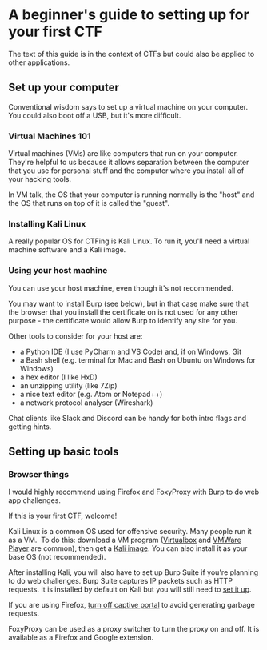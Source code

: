 # A beginner's guide to setting up for your first CTF

The text of this guide is in the context of CTFs but could also be applied to other applications.


## Set up your computer
Conventional wisdom says to set up a virtual machine on your computer. You could also boot off a USB, but it's more difficult.

### Virtual Machines 101
Virtual machines (VMs) are like computers that run on your computer. They're helpful to us because it allows separation between the computer that you use for personal stuff and the computer where you install all of your hacking tools.

In VM talk, the OS that your computer is running normally is the "host" and the OS that runs on top of it is called the "guest".

### Installing Kali Linux
A really popular OS for CTFing is Kali Linux. To run it, you'll need a virtual machine software and a Kali image.




### Using your host machine 
You can use your host machine, even though it's not recommended. 

You may want to install Burp (see below), but in that case make sure that the browser that you install the certificate on is not used for any other purpose - the certificate would allow Burp to identify any site for you.

Other tools to consider for your host are:
+ a Python IDE (I use PyCharm and VS Code) and, if on Windows, Git
+ a Bash shell (e.g. terminal for Mac and Bash on Ubuntu on Windows for Windows)
+ a hex editor (I like HxD)
+ an unzipping utility (like 7Zip)
+ a nice text editor (e.g. Atom or Notepad++)
+ a network protocol analyser (Wireshark)

Chat clients like Slack and Discord can be handy for both intro flags and getting hints.

## Setting up basic tools

### Browser things
I would highly recommend using Firefox and FoxyProxy with Burp to do web app challenges.


If this is your first CTF, welcome! 

Kali Linux is a common OS used for offensive security. Many people run it as a VM. 
To do this: download a VM program ([Virtualbox](https://www.virtualbox.org/) and [VMWare Player](https://www.vmware.com/products/workstation-player/workstation-player-evaluation.html) are common), then get a [Kali image](https://www.offensive-security.com/kali-linux-vm-vmware-virtualbox-image-download/).
You can also install it as your base OS (not recommended).

After installing Kali, you will also have to set up Burp Suite if you're planning to do web challenges. Burp Suite captures IP packets such as HTTP requests. It is installed by default on Kali but you will still need to [set it up](https://portswigger.net/burp/documentation/desktop/tools/proxy/using).

If you are using Firefox, [turn off captive portal](https://support.mozilla.org/en-US/questions/1157121) to avoid generating garbage requests.

FoxyProxy can be used as a proxy switcher to turn the proxy on and off. It is available as a Firefox and Google extension.

